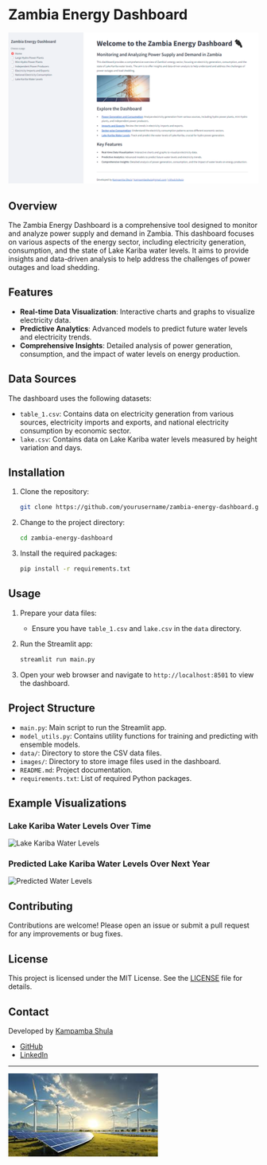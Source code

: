 # Zambia Energy Dashboard

![Application](images\\dash.png) <!-- Update with the path to your logo image -->

## Overview

The Zambia Energy Dashboard is a comprehensive tool designed to monitor and analyze power supply and demand in Zambia. This dashboard focuses on various aspects of the energy sector, including electricity generation, consumption, and the state of Lake Kariba water levels. It aims to provide insights and data-driven analysis to help address the challenges of power outages and load shedding.

## Features

- **Real-time Data Visualization**: Interactive charts and graphs to visualize electricity data.
- **Predictive Analytics**: Advanced models to predict future water levels and electricity trends.
- **Comprehensive Insights**: Detailed analysis of power generation, consumption, and the impact of water levels on energy production.

## Data Sources

The dashboard uses the following datasets:
- `table_1.csv`: Contains data on electricity generation from various sources, electricity imports and exports, and national electricity consumption by economic sector.
- `lake.csv`: Contains data on Lake Kariba water levels measured by height variation and days.

## Installation

1. Clone the repository:
    ```bash
    git clone https://github.com/yourusername/zambia-energy-dashboard.git
    ```
2. Change to the project directory:
    ```bash
    cd zambia-energy-dashboard
    ```
3. Install the required packages:
    ```bash
    pip install -r requirements.txt
    ```

## Usage

1. Prepare your data files:
    - Ensure you have `table_1.csv` and `lake.csv` in the `data` directory.

2. Run the Streamlit app:
    ```bash
    streamlit run main.py
    ```

3. Open your web browser and navigate to `http://localhost:8501` to view the dashboard.

## Project Structure

- `main.py`: Main script to run the Streamlit app.
- `model_utils.py`: Contains utility functions for training and predicting with ensemble models.
- `data/`: Directory to store the CSV data files.
- `images/`: Directory to store image files used in the dashboard.
- `README.md`: Project documentation.
- `requirements.txt`: List of required Python packages.

## Example Visualizations

### Lake Kariba Water Levels Over Time
![Lake Kariba Water Levels](path_to_your_lake_kariba_image) <!-- Update with the path to your image -->

### Predicted Lake Kariba Water Levels Over Next Year
![Predicted Water Levels](path_to_your_predicted_levels_image) <!-- Update with the path to your image -->

## Contributing

Contributions are welcome! Please open an issue or submit a pull request for any improvements or bug fixes.

## License

This project is licensed under the MIT License. See the [LICENSE](LICENSE) file for details.

## Contact

Developed by [Kampamba Shula](mailto:kampambashula@gmail.com)

- [GitHub](https://github.com/kshula)
- [LinkedIn](https://www.linkedin.com/in/yourprofile)

---

![Energy Image](images\\one.jpg) <!-- Update with the path to your energy-related image -->
